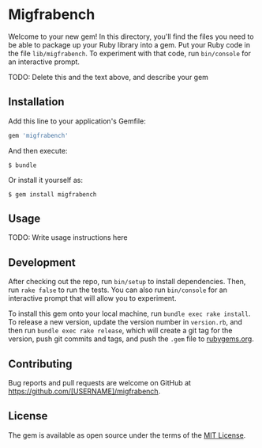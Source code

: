 # Migfrabench

Welcome to your new gem! In this directory, you'll find the files you need to be able to package up your Ruby library into a gem. Put your Ruby code in the file `lib/migfrabench`. To experiment with that code, run `bin/console` for an interactive prompt.

TODO: Delete this and the text above, and describe your gem

## Installation

Add this line to your application's Gemfile:

```ruby
gem 'migfrabench'
```

And then execute:

    $ bundle

Or install it yourself as:

    $ gem install migfrabench

## Usage

TODO: Write usage instructions here

## Development

After checking out the repo, run `bin/setup` to install dependencies. Then, run `rake false` to run the tests. You can also run `bin/console` for an interactive prompt that will allow you to experiment.

To install this gem onto your local machine, run `bundle exec rake install`. To release a new version, update the version number in `version.rb`, and then run `bundle exec rake release`, which will create a git tag for the version, push git commits and tags, and push the `.gem` file to [rubygems.org](https://rubygems.org).

## Contributing

Bug reports and pull requests are welcome on GitHub at https://github.com/[USERNAME]/migfrabench.


## License

The gem is available as open source under the terms of the [MIT License](http://opensource.org/licenses/MIT).

